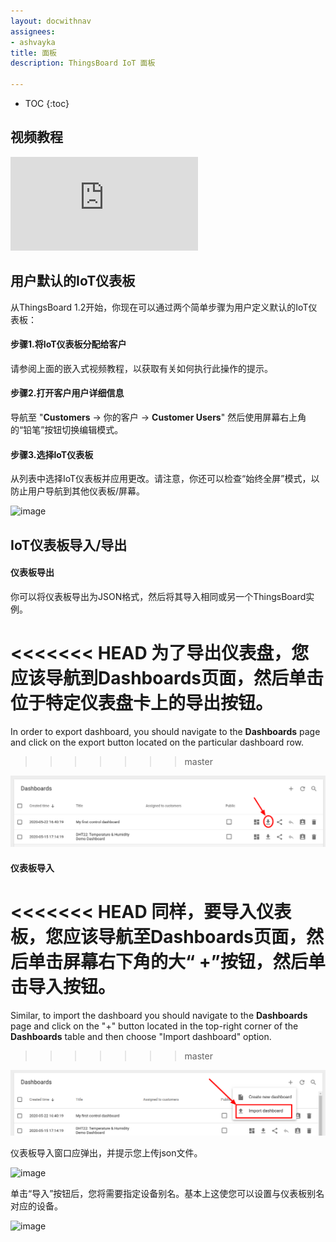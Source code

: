 ```yaml
---
layout: docwithnav
assignees:
- ashvayka
title: 面板
description: ThingsBoard IoT 面板

---
```


* TOC
{:toc}

## 视频教程

<div id="video">  
    <div id="video_wrapper">
        <iframe src="https://www.youtube.com/embed/L_geyNzS7tM" frameborder="0" allowfullscreen></iframe>
    </div>
</div>

## 用户默认的IoT仪表板

从ThingsBoard 1.2开始，你现在可以通过两个简单步骤为用户定义默认的IoT仪表板：

#### 步骤1.将IoT仪表板分配给客户

请参阅上面的嵌入式视频教程，以获取有关如何执行此操作的提示。

#### 步骤2.打开客户用户详细信息

导航至 "**Customers** -> 你的客户 -> **Customer Users**" 然后使用屏幕右上角的“铅笔”按钮切换编辑模式。

#### 步骤3.选择IoT仪表板

从列表中选择IoT仪表板并应用更改。请注意，你还可以检查“始终全屏”模式，以防止用户导航到其他仪表板/屏幕。

![image](/images/user-guide/ui/default-dashboard.png)

## IoT仪表板导入/导出

#### 仪表板导出

你可以将仪表板导出为JSON格式，然后将其导入相同或另一个ThingsBoard实例。

<<<<<<< HEAD
为了导出仪表盘，您应该导航到**Dashboards**页面，然后单击位于特定仪表盘卡上的导出按钮。
=======
In order to export dashboard, you should navigate to the **Dashboards** page and click on the export button located on the particular dashboard row.
>>>>>>> master
 
![image](/images/user-guide/ui/export-dashboard.png)

#### 仪表板导入

<<<<<<< HEAD
同样，要导入仪表板，您应该导航至**Dashboards**页面，然后单击屏幕右下角的大“ +”按钮，然后单击导入按钮。
=======
Similar, to import the dashboard you should navigate to the **Dashboards** page and click on the "+" button located in the top-right corner of the **Dashboards** table and then choose "Import dashboard" option. 
>>>>>>> master

![image](/images/user-guide/ui/import-dashboard.png)

仪表板导入窗口应弹出，并提示您上传json文件。

![image](/images/user-guide/ui/import-dashboard-window.png)

单击“导入”按钮后，您将需要指定设备别名。基本上这使您可以设置与仪表板别名对应的设备。

![image](/images/user-guide/ui/import-dashboard-aliases.png)

